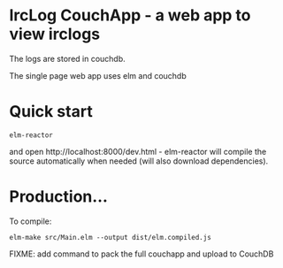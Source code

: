 # IrcLog CouchApp - a web app to view irclogs

The logs are stored in couchdb.

The single page web app uses elm and couchdb


# Quick start

```
elm-reactor
```
and open http://localhost:8000/dev.html - elm-reactor will compile the source automatically when needed (will also download dependencies).


# Production…

To compile:
```
elm-make src/Main.elm --output dist/elm.compiled.js
```

FIXME: add command to pack the full couchapp and upload to CouchDB
